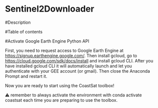 # Sentinel2Downloader

#Description

#Table of contents


#Activate Google Earth Engine Python API

First, you need to request access to Google Earth Engine at https://signup.earthengine.google.com/. Then install gcloud, go to https://cloud.google.com/sdk/docs/install and install gcloud CLI. After you have installed gcloud CLI it will automatically launch and let you authenticate with your GEE account (or gmail). Then close the Anaconda Prompt and restart it.

Now you are ready to start using the CoastSat toolbox!

⚠️ remember to always activate the environment with conda activate coastsat each time you are preparing to use the toolbox.
